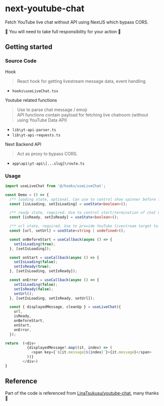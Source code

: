 # next-youtube-chat

Fetch YouTube live chat without API using NextJS which bypass CORS.

🚨 You will need to take full responsibility for your action 🚨

## Getting started

### Source Code

Hook

> React hook for getting livestream message data, event handling

- `hooks\useLiveChat.tsx`

Youtube related functions

> Use to parse chat message / emoji  
> API functions contain payload for fetching live chatroom (without using YouTube Data API)

- `lib\yt-api-parser.ts`
- `lib\yt-api-requests.ts`

Next Backend API

> Act as proxy to bypass CORS.

- `app\api\yt-api\[...slug]\route.ts`

### Usage

```ts
import useLiveChat from '@/hooks/useLiveChat';

const Demo = () => {
  /** loading state, optional. Can use to control show spinner before fetching start & hide spinner after fetching start **/
  const [isLoading, setIsLoading] = useState<boolean>();

  /** ready state, required. Use to control start/termination of chat message polling **/
  const [isReady, setIsReady] = useState<boolean>();

  /** url state, required. Use to provide YouTube livestream target to fetch chat message **/
  const [url, setUrl] = useState<string | undefined>();

  const onBeforeStart = useCallback(async () => {
    setIsLoading(true);
  }, [setIsLoading]);

  const onStart = useCallback(async () => {
    setIsLoading(false);
    setIsReady(true);
  }, [setIsLoading, setIsReady]);

  const onError = useCallback(async () => {
    setIsLoading(false);
    setIsReady(false);
    setUrl();
  }, [setIsLoading, setIsReady, setUrl]);

  const { displayedMessage, cleanUp } = useLiveChat({
    url,
    isReady,
    onBeforeStart,
    onStart,
    onError,
  });

return  (<div>
          {displayedMessage?.map((it, index) => (
            <span key={`${it.message}${index}`}>{it.message}</span>
          ))}
        </div>)
}
```

## Reference

Part of the code is referenced from [LinaTsukusu/youtube-chat](https://github.com/LinaTsukusu/youtube-chat), many thanks 🙌
